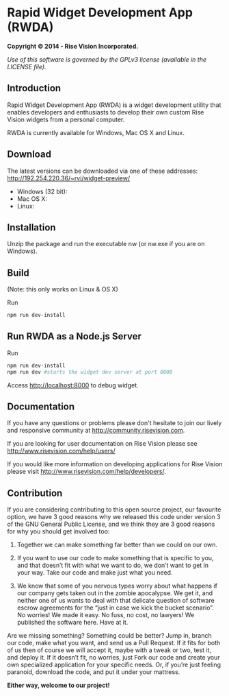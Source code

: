 Rapid Widget Development App (RWDA)
==============

**Copyright © 2014 - Rise Vision Incorporated.**

*Use of this software is governed by the GPLv3 license (available in the LICENSE file).*

## Introduction
Rapid Widget Development App (RWDA) is a widget development utility that enables developers and enthusiasts to develop their own custom Rise Vision widgets from a personal computer.

RWDA is currently available for Windows, Mac OS X and Linux. 

## Download
The latest versions can be downloaded via one of these addresses:
http://192.254.220.36/~rvi/widget-preview/

* Windows (32 bit): 
* Mac OS X: 
* Linux: 

## Installation
Unzip the package and run the executable nw (or nw.exe if you are on Windows). 

## Build
(Note: this only works on Linux & OS X)

Run

```bash
npm run dev-install
```

## Run RWDA as a Node.js Server

Run 
```bash
npm run dev-install
npm run dev #starts the widget dev server at port 8000
```

Access [http://localhost:8000](http://localhost:8000) to debug widget.

## Documentation

If you have any questions or problems please don't hesitate to join our lively and responsive community at http://community.risevision.com.

If you are looking for user documentation on Rise Vision please see http://www.risevision.com/help/users/

If you would like more information on developing applications for Rise Vision please visit http://www.risevision.com/help/developers/. 

## Contribution

If you are considering contributing to this open source project, our favourite option, we have 3 good reasons why we released this code under version 3 of the GNU General Public License, and we think they are 3 good reasons for why you should get involved too:

1. Together we can make something far better than we could on our own.

2. If you want to use our code to make something that is specific to you, and that doesn’t fit with what we want to do, we don’t want to get in your way. Take our code and make just what you need.

3. We know that some of you nervous types worry about what happens if our company gets taken out in the zombie apocalypse. We get it, and neither one of us wants to deal with that delicate question of software escrow agreements for the “just in case we kick the bucket scenario”. No worries! We made it easy. No fuss, no cost, no lawyers! We published the software here. Have at it.

Are we missing something? Something could be better? Jump in, branch our code, make what you want, and send us a Pull Request. If it fits for both of us then of course we will accept it, maybe with a tweak or two, test it, and deploy it. If it doesn’t fit, no worries, just Fork our code and create your own specialized application for your specific needs. Or, if you’re just feeling paranoid, download the code, and put it under your mattress.

**Either way, welcome to our project!**
